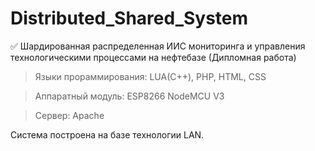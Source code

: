 # Distributed_Shared_System
:white_check_mark: Шардированная распределенная ИИС мониторинга и управления технологическими процессами на нефтебазе (Дипломная работа)


> Языки прораммирования: LUA(С++), PHP, HTML, CSS

> Аппаратный модуль: ESP8266 NodeMCU V3

> Сервер: Apache


Система построена на базе технологии LAN.
